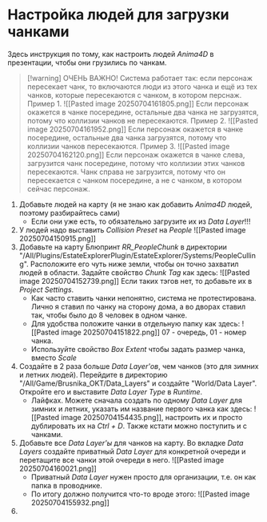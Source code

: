 # Настройка людей для загрузки чанками

Здесь инструкция по тому, как настроить людей _Anima4D_ в презентации, чтобы они грузились по чанкам.

> [!warning] ОЧЕНЬ ВАЖНО!
> Система работает так: если персонаж пересекает чанк, то включаются люди из этого чанка и ещё из тех чанков, которые пересекаются с чанком, в котором перснаж.
> Пример 1. ![[Pasted image 20250704161805.png]]
> Если персонаж окажется в чанке посередине, остальные два чанка не загрузятся, потому что коллизии чанков не пересекаются.
> Пример 2. ![[Pasted image 20250704161952.png]]
> Если персонаж окажется в чанке посередине, остальные два чанка загрузятся, потому что коллизии чанков пересекаются.
> Пример 3. ![[Pasted image 20250704162120.png]]
> Если персонаж окажется в чанке слева, загрузится чанк посередине, потому что коллизии этих чанков пересекаются. Чанк справа не загрузится, потому что он пересекается с чанком посередине, а не с чанком, в котором сейчас персонаж.
 
 1. Добавьте людей на карту (я не знаю как добавить _Anima4D_ людей, поэтому разбирайтесь сами)
	 - Если они уже есть, то обязательно загрузите их из _Data Layer_!!!
 2. У людей надо выставить _Collision Preset_ на _People_ ![[Pasted image 20250704150915.png]]
 3. Добавьте на карту Блюпринт _RR_PeopleChunk_ в директории "/All/Plugins/EstateExplorerPlugin/EstateExplorer/Systems/PeopleCulling". Расположите его чуть ниже земли, чтобы он точно захватил людей в области. Задайте свойство _Chunk Tag_ как здесь: ![[Pasted image 20250704152739.png]] Если таких тэгов нет, то добавьте их в _Project Settings_.
	 - Как часто ставить чанки непонятно, система не протестирована. Лично я ставил по чанку на сторону дома, а во дворах ставил так, чтобы было до 8 человек в одном чанке.
	 - Для удобства положите чанки в отдельную папку как здесь: ![[Pasted image 20250704151822.png]] 07 - очередь, 01 - номер чанка.
	 - Используйте свойство _Box Extent_ чтобы задать размер чанка, вместо _Scale_
 4. Создайте в 2 раза больше _Data Layer'ов_, чем чанков (это для зимних и летних людей). Перейдите в директорию "/All/Game/Brusnika_OKT/Data_Layers" и создайте "World/Data Layer". Откройте его и выставите _Data Layer Type_ в _Runtime_.
	 - Лайфках. Можете сначала создать по одному _Data Layer_ для зимних и летних, указать им название первого чанка как здесь: ![[Pasted image 20250704154435.png]], настроить их и просто дублировать их на _Ctrl + D_. Также кстати можно поступить и с чанками.
 5. Добавьте все _Data Layer'ы_ для чанков на карту. Во вкладке _Data Layers_ создайте приватный _Data Layer_ для конкретной очереди и перетащите все чанки этой очереди в него. ![[Pasted image 20250704160021.png]]
	 - Приватный _Data Layer_ нужен просто для организации, т.е. он как папка в проводнике.
	 - По итогу должно получится что-то вроде этого: ![[Pasted image 20250704155932.png]]
 6. 